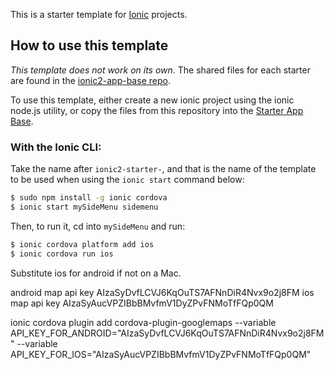 This is a starter template for [Ionic](http://ionicframework.com/docs/) projects.

## How to use this template

*This template does not work on its own*. The shared files for each starter are found in the [ionic2-app-base repo](https://github.com/ionic-team/ionic2-app-base).

To use this template, either create a new ionic project using the ionic node.js utility, or copy the files from this repository into the [Starter App Base](https://github.com/ionic-team/ionic2-app-base).

### With the Ionic CLI:

Take the name after `ionic2-starter-`, and that is the name of the template to be used when using the `ionic start` command below:

```bash
$ sudo npm install -g ionic cordova
$ ionic start mySideMenu sidemenu
```

Then, to run it, cd into `mySideMenu` and run:

```bash
$ ionic cordova platform add ios
$ ionic cordova run ios
```

Substitute ios for android if not on a Mac.



android map api key AIzaSyDvfLCVJ6KqOuTS7AFNnDiR4Nvx9o2j8FM
ios  map api key AIzaSyAucVPZIBbBMvfmV1DyZPvFNMoTfFQp0QM

ionic cordova plugin add cordova-plugin-googlemaps --variable API_KEY_FOR_ANDROID="AIzaSyDvfLCVJ6KqOuTS7AFNnDiR4Nvx9o2j8FM" --variable API_KEY_FOR_IOS="AIzaSyAucVPZIBbBMvfmV1DyZPvFNMoTfFQp0QM"

